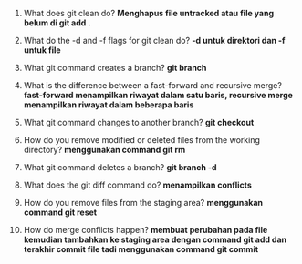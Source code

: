 1.  What does git clean do? 
    **Menghapus file untracked atau file yang belum di git add .**

2.  What do the -d and -f flags for git clean do? 
    **-d untuk direktori dan -f untuk file**

3.  What git command creates a branch? 
    **git branch**

4.  What is the difference between a fast-forward and recursive merge? 
    **fast-forward menampilkan riwayat dalam satu baris, recursive merge menampilkan riwayat dalam beberapa baris**

5.  What git command changes to another branch? 
    **git checkout**

6.  How do you remove modified or deleted files from the working directory?
    **menggunakan command git rm**

7.  What git command deletes a branch?
    **git branch -d**

8.  What does the git diff command do?
    **menampilkan conflicts**

9.  How do you remove files from the staging area?
    **menggunakan command git reset**

10. How do merge conflicts happen? 
    **membuat perubahan pada file kemudian tambahkan ke staging area dengan command git add dan terakhir commit file tadi menggunakan command git commit**